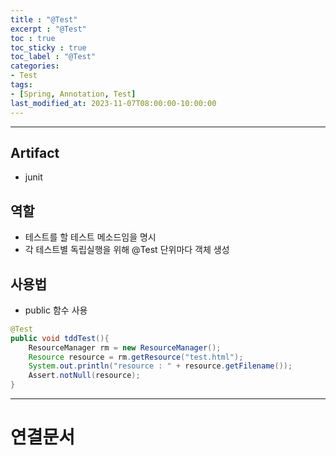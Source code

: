 ```yaml
---
title : "@Test"
excerpt : "@Test"
toc : true
toc_sticky : true
toc_label : "@Test"
categories:
- Test
tags:
- [Spring, Annotation, Test]
last_modified_at: 2023-11-07T08:00:00-10:00:00
---
```

  
---
  
## Artifact
- junit
  
## 역할
- 테스트를 할 테스트 메소드임을 명시
- 각 테스트별 독립실행을 위해 @Test 단위마다 객체 생성
  
## 사용법
- public 함수 사용
  
```java
@Test  
public void tddTest(){  
    ResourceManager rm = new ResourceManager();  
    Resource resource = rm.getResource("test.html");  
    System.out.println("resource : " + resource.getFilename());  
    Assert.notNull(resource);  
}
```

---
  
# 연결문서

